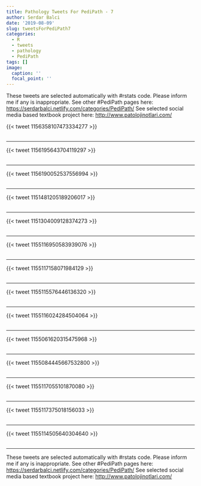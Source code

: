 ```yaml
---
title: Pathology Tweets For PediPath - 7
author: Serdar Balci
date: '2019-08-09'
slug: tweetsForPediPath7
categories:
  - R
  - tweets
  - pathology
  - PediPath
tags: []
image:
  caption: ''
  focal_point: ''
---
```



These tweets are selected automatically with #rstats code. Please inform me if any is inappropriate.
See other #PediPath pages here: https://serdarbalci.netlify.com/categories/PediPath/ 
See selected social media based textbook project here: http://www.patolojinotlari.com/

{{< tweet 1156358107473334277 >}}
<br>
<br>
<hr>
{{< tweet 1156195643704119297 >}}
<br>
<br>
<hr>
{{< tweet 1156190052537556994 >}}
<br>
<br>
<hr>
{{< tweet 1151481205189206017 >}}
<br>
<br>
<hr>
{{< tweet 1151304009128374273 >}}
<br>
<br>
<hr>
{{< tweet 1155116950583939076 >}}
<br>
<br>
<hr>
{{< tweet 1155117158071984129 >}}
<br>
<br>
<hr>
{{< tweet 1155115576446136320 >}}
<br>
<br>
<hr>
{{< tweet 1155116024284504064 >}}
<br>
<br>
<hr>
{{< tweet 1155061620315475968 >}}
<br>
<br>
<hr>
{{< tweet 1155084445667532800 >}}
<br>
<br>
<hr>
{{< tweet 1155117055101870080 >}}
<br>
<br>
<hr>
{{< tweet 1155117375018156033 >}}
<br>
<br>
<hr>
{{< tweet 1155114505640304640 >}}
<br>
<br>
<hr>


These tweets are selected automatically with #rstats code. Please inform me if any is inappropriate.
See other #PediPath pages here: https://serdarbalci.netlify.com/categories/PediPath/ 
See selected social media based textbook project here: http://www.patolojinotlari.com/
